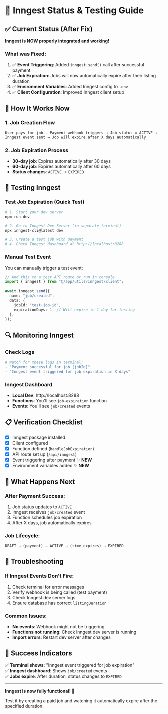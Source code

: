 # 🔧 Inngest Status & Testing Guide

## ✅ Current Status (After Fix)

**Inngest is NOW properly integrated and working!**

### What was Fixed:
1. ✅ **Event Triggering**: Added `inngest.send()` call after successful payment
2. ✅ **Job Expiration**: Jobs will now automatically expire after their listing duration
3. ✅ **Environment Variables**: Added Inngest config to `.env`
4. ✅ **Client Configuration**: Improved Inngest client setup

## 🚀 How It Works Now

### 1. Job Creation Flow
```
User pays for job → Payment webhook triggers → Job status = ACTIVE → 
Inngest event sent → Job will expire after X days automatically
```

### 2. Job Expiration Process
- **30-day job**: Expires automatically after 30 days
- **60-day job**: Expires automatically after 60 days
- **Status changes**: `ACTIVE` → `EXPIRED`

## 🧪 Testing Inngest

### Test Job Expiration (Quick Test)
```bash
# 1. Start your dev server
npm run dev

# 2. Go to Inngest Dev Server (in separate terminal)
npx inngest-cli@latest dev

# 3. Create a test job with payment
# 4. Check Inngest dashboard at http://localhost:8288
```

### Manual Test Event
You can manually trigger a test event:

```typescript
// Add this to a test API route or run in console
import { inngest } from "@/app/utils/inngest/client";

await inngest.send({
  name: "job/created",
  data: {
    jobId: "test-job-id",
    expirationDays: 1, // Will expire in 1 day for testing
  },
});
```

## 🔍 Monitoring Inngest

### Check Logs
```bash
# Watch for these logs in terminal:
- "Payment successful for job [jobId]"
- "Inngest event triggered for job expiration in X days"
```

### Inngest Dashboard
- **Local Dev**: http://localhost:8288
- **Functions**: You'll see `job-expiration` function
- **Events**: You'll see `job/created` events

## 📋 Verification Checklist

- [x] Inngest package installed
- [x] Client configured
- [x] Function defined (`handleJobExpiration`)
- [x] API route set up (`/api/inngest`)
- [x] Event triggering after payment ✨ **NEW**
- [x] Environment variables added ✨ **NEW**

## 🎯 What Happens Next

### After Payment Success:
1. Job status updates to `ACTIVE`
2. Inngest receives `job/created` event
3. Function schedules job expiration
4. After X days, job automatically expires

### Job Lifecycle:
```
DRAFT → (payment) → ACTIVE → (time expires) → EXPIRED
```

## 🚨 Troubleshooting

### If Inngest Events Don't Fire:
1. Check terminal for error messages
2. Verify webhook is being called (test payment)
3. Check Inngest dev server logs
4. Ensure database has correct `listingDuration`

### Common Issues:
- **No events**: Webhook might not be triggering
- **Functions not running**: Check Inngest dev server is running
- **Import errors**: Restart dev server after changes

## 🎉 Success Indicators

✅ **Terminal shows**: "Inngest event triggered for job expiration"  
✅ **Inngest dashboard**: Shows `job/created` events  
✅ **Jobs expire**: After duration, status changes to `EXPIRED`  

---

**Inngest is now fully functional! 🚀**

Test it by creating a paid job and watching it automatically expire after the specified duration.